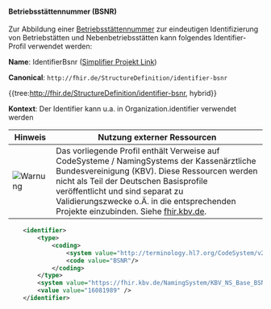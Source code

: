 #### Betriebsstättennummer (BSNR)

Zur Abbildung einer [Betriebsstättennummer](https://www.kbv.de/media/sp/Arztnummern_Richtlinie.pdf) zur eindeutigen Identifizierung von Betriebstätten und Nebenbetriebsstätten kann folgendes Identifier-Profil verwendet werden:

**Name**: IdentifierBsnr ([Simplifier Projekt Link](https://simplifier.net/resolve?canonical=http://fhir.de/StructureDefinition/identifier-bsnr&scope=de.basisprofil.r4@1.5.1))

**Canonical**: `http://fhir.de/StructureDefinition/identifier-bsnr`

{{tree:http://fhir.de/StructureDefinition/identifier-bsnr, hybrid}}

**Kontext**: Der Identifier kann u.a. in Organization.identifier verwendet werden

| Hinweis | Nutzung externer Ressourcen |
|---------|---------------------|
| ![Warnung](https://wiki.hl7.de/images/thumb/Attention_icon.svg/100px-Attention_icon.svg.png) | Das vorliegende Profil enthält Verweise auf CodeSysteme / NamingSystems der Kassenärztliche Bundesvereinigung (KBV). Diese Ressourcen werden nicht als Teil der Deutschen Basisprofile veröffentlicht und sind separat zu Validierungszwecke o.Ä. in die entsprechenden Projekte einzubinden. Siehe [fhir.kbv.de](fhir.kbv.de).|

```xml
    <identifier>
        <type>
            <coding>
                <system value="http://terminology.hl7.org/CodeSystem/v2-0203"/>
                <code value="BSNR"/>
            </coding>
        </type>
        <system value="https://fhir.kbv.de/NamingSystem/KBV_NS_Base_BSNR">
        <value value="16081989" />
    </identifier>
```